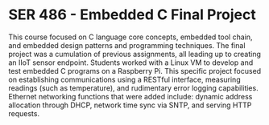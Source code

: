 # SER 486 - Embedded C Final Project
This course focused on C language core concepts, embedded tool chain, and embedded design patterns and programming techniques. The final project was a cumulation of previous assignments, all leading up to creating an IIoT sensor endpoint. Students 
worked with a Linux VM to develop and test embedded C programs on a Raspberry Pi. This specific project focused on establishing communications using a RESTful interface, measuring readings (such as temperature), and rudimentary error logging capabilities. 
Ethernet networking functions that were added include: dynamic address allocation through DHCP, network time sync via SNTP, and 
serving HTTP requests.
